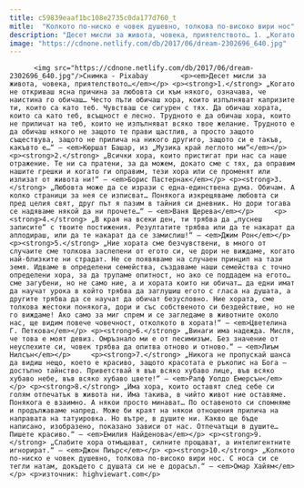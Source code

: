 ```yaml
---
title: c59839eaaf1bc108e2735c0da177d760_t
mitle:  "Колкото по-ниско е човек душевно, толкова по-високо вири нос"
description: "Десет мисли за живота, човека, приятелството… 1. „Когато не откриваш ясна причина за любовта си към някого, означава, че наистина го обичаш… Често пъти обичаш хора, които изпълняват капризите ти, които са като теб. Чувстваш се сигурен с тях. Да обичаш хората, които са като теб, всъщност е лесно. Трудното е да обичаш хора, които …"
image: "https://cdnone.netlify.com/db/2017/06/dream-2302696_640.jpg"
---
```


          <img src="https://cdnone.netlify.com/db/2017/06/dream-2302696_640.jpg"/>Снимка - Pixabay        <p><em>Десет мисли за живота, човека, приятелството…</em></p> <p><strong>1.</strong> „Когато не откриваш ясна причина за любовта си към някого, означава, че наистина го обичаш… Често пъти обичаш хора, които изпълняват капризите ти, които са като теб. Чувстваш се сигурен с тях. Да обичаш хората, които са като теб, всъщност е лесно. Трудното е да обичаш хора, които не приличат на теб, които не изпълняват всяко твое желание. Трудното е да обичаш някого не защото те прави щастлив, а просто защото съществува, защото не прилича на никого другиго, защото си е такъв, какъвто е…“ – <em>Кюршат Башар, из „Музика край леглото ми“</em></p> <p><strong>2.</strong> „Всички хора, които пристигат при нас са наше отражение. Те ни са пратени, за да можем, докато сме с тях, да оправим нашите грешки и когато ги оправим, тези хора или се променят или излизат от живота ни!“ – <em>Борис Пастернак</em></p> <p><strong>3.</strong> „Любовта може да се изрази с една-единствена дума. Обичам. А колко страници за нея се изписват… Понякога изкрещяваме любовта си пред целия свят, друг път я пазим в тайния си дневник. Но дори тогава се надяваме някой да ни прочете…“ – <em>Ваня Щерева</em></p>     <p><strong>4.</strong> „В края на всеки ден, ти трябва да „пуснеш записите“ с твоите постижения. Резултатите трябва или да те накарат да аплодираш, или да те накарат да се замислиш!“ – <em>Джим Рон</em></p> <p><strong>5.</strong> „Ние хората сме безчувствени, в много от случаите сме толкова заслепени от егото си, че дори не виждаме, когато най-близките ни страдат. Не се появяваме на случаен принцип на тази земя. Идваме в определени семейства, създаваме наши семейства с точно определени хора, за да трупаме опитност, но ако се поддадем на егото… сме загубени, но не само ние, а и хората които ни обичат… да едни имат да научат урока в който трябва да заглушиш егото с гласа на душата, а другите трябва да се научат да обичат безусловно. Ние хората, сме толкова жестоки понякога, дори и със собственото си бездействие, но не го виждаме! Ако само за миг спрем и се загледаме в животните около нас, ще видим повече човечност, отколкото в хората!“ – <em>Цветелина Г. Петкова</em></p> <p><strong>6.</strong> „Винаги има надежда. Мисля, че това е моят девиз. Омръзнало ми е от песимизъм. Без значение от неуспехите си, човек трябва да опитва отново и отново.“ – <em>Лиъм Нилсън</em></p>     <p><strong>7.</strong> „Никога не пропускай шанса да видиш нещо, което е красиво, защото красотата е ръкопис на Бога – достъпно тайнство. Приветствай я във всяко хубаво лице, във всяко хубаво небе, във всяко хубаво цвете!“ – <em>Ралф Уолдо Емерсън</em></p> <p><strong>8.</strong> „Има хора, които оставят след себе си голям отпечатък в живота ни. Има такива, в чийто живот ние оставяме. Понякога е взаимно. А някои просто минават… По оставеното си спомняме и продължаваме напред. Може би краят на някои отношения прилича на направата на татуировка. Но вътре, в душите ни. Какво ще бъде написано, изобразено, показано зависи от нас. Отпечатъци в душите… Пишете красиво.“ – <em>Емилия Найденова</em></p> <p><strong>9.</strong> „Слабите хора отмъщават, силните прощават, а интелигентните игнорират.“ – <em>Джон Пиърс</em></p> <p><strong>10.</strong> „Колкото по-ниско е човек душевно, толкова по-високо вири нос. С носа си се тегли натам, докъдето с душата си не е дорасъл.“ – <em>Омар Хайям</em></p> <p>източник: highviewart.com</p>        